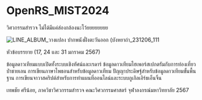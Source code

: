 # OpenRS_MIST2024
วิศวกรรมสำรวจ ไม่ได้มีแค่ส่องกล้องนะโว้ยยยยยยยย

![LINE_ALBUM_วางแปลง ปากพนังฝั่งตะวันออก (บังหยาถ่า_231206_111](https://github.com/lookmeebbear/OpenRS_MIST2024/assets/88705136/aa77c027-a415-4443-8c74-e191c38ebdb0)


หัวข้อบรรยาย (17, 24 และ 31 มกราคม 2567)

ข้อมูลดาวเทียมแบบเปิดทั้งระบบเชิงทัศน์และเรดาร์ ข้อมูลดาวเทียมไฮเพอร์สเปกตรัมกับการท่องเที่ยวป่าชายเลน การเขียนภาษาไพธอนสำหรับข้อมูลดาวเทียม ปัญญาประดิษฐ์สำหรับข้อมูลดาวเทียมขั้นพื้นฐาน การเขียนจาวาสคริปต์สำหรับการทำแผนที่ออนไลน์และระบบกูเกิลเอิร์ธเอ็นจิ้น 

เทพชัย ศรีน้อย, ภาควิชาวิศวกรรมสำรวจ คณะวิศวกรรมศาสตร์ จุฬาลงกรณ์มหาวิทยาลัย 2567

